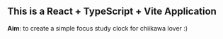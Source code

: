 ## This is a React + TypeScript + Vite Application

**Aim**: to create a simple focus study clock for chiikawa lover :) 